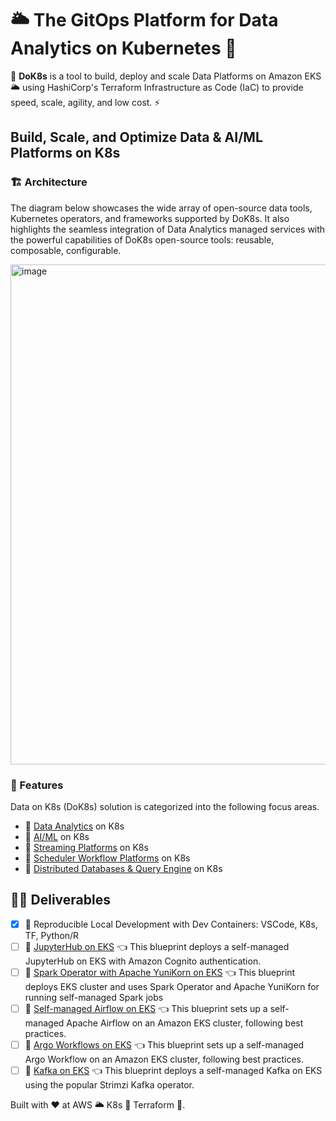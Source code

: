 # 🌥️ The GitOps Platform for Data Analytics on Kubernetes 🚀

🎯 **DoK8s** is a tool to build, deploy and scale Data Platforms on Amazon EKS 🌥️ using HashiCorp's Terraform Infrastructure as Code (IaC) to provide speed, scale, agility, and low cost. ⚡

## Build, Scale, and Optimize Data & AI/ML Platforms on K8s

### 🏗️ Architecture
The diagram below showcases the wide array of open-source data tools, Kubernetes operators, and frameworks supported by DoK8s. It also highlights the seamless integration of Data Analytics managed services with the powerful capabilities of DoK8s open-source tools: reusable, composable, configurable.

<img width="800" alt="image" src="README/images/DoK8s-Architecture.png">

### 🌟 Features
Data on K8s (DoK8s) solution is categorized into the following focus areas.

* 🎯 [Data Analytics](docs/blueprints/data-analytics) on K8s
* 🎯 [AI/ML](docs/blueprints/ai-ml) on K8s
* 🎯 [Streaming Platforms](docs/blueprints/streaming-platforms) on K8s
* 🎯 [Scheduler Workflow Platforms](docs/blueprints/job-schedulers) on K8s
* 🎯 [Distributed Databases & Query Engine](docs/blueprints/distributed-databases) on K8s

## 🏃‍♀️ Deliverables

* [x] 🚀 Reproducible Local Development with Dev Containers: VSCode, K8s, TF, Python/R
* [ ] 🚀 [JupyterHub on EKS](docs/blueprints/ai-ml/jupyterhub) 👈 This blueprint deploys a self-managed JupyterHub on EKS with Amazon Cognito authentication.
* [ ] 🚀 [Spark Operator with Apache YuniKorn on EKS](docs/blueprints/data-analytics/spark-operator-yunikorn) 👈 This blueprint deploys EKS cluster and uses Spark Operator and Apache YuniKorn for running self-managed Spark jobs
* [ ] 🚀 [Self-managed Airflow on EKS](docs/blueprints/job-schedulers/self-managed-airflow) 👈 This blueprint sets up a self-managed Apache Airflow on an Amazon EKS cluster, following best practices.
* [ ] 🚀 [Argo Workflows on EKS](docs/blueprints/job-schedulers/argo-workflows-eks) 👈 This blueprint sets up a self-managed Argo Workflow on an Amazon EKS cluster, following best practices.
* [ ] 🚀 [Kafka on EKS](docs/blueprints/streaming-platforms/kafka) 👈 This blueprint deploys a self-managed Kafka on EKS using the popular Strimzi Kafka operator.

Built with ❤️ at AWS 🌥️ K8s 🌟 Terraform 🚀.
